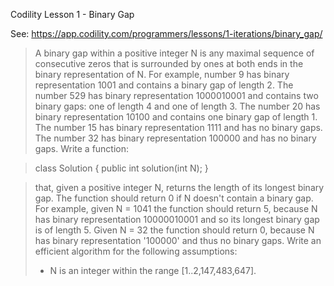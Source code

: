 Codility Lesson 1 - Binary Gap

See: https://app.codility.com/programmers/lessons/1-iterations/binary_gap/

> A binary gap within a positive integer N is any maximal sequence of consecutive zeros that is surrounded by ones at both ends in the binary representation of N.
For example, number 9 has binary representation 1001 and contains a binary gap of length 2. The number 529 has binary representation 1000010001 and contains two binary gaps: one of length 4 and one of length 3. The number 20 has binary representation 10100 and contains one binary gap of length 1. The number 15 has binary representation 1111 and has no binary gaps. The number 32 has binary representation 100000 and has no binary gaps.
Write a function:

> class Solution { public int solution(int N); }

>that, given a positive integer N, returns the length of its longest binary gap. The function should return 0 if N doesn't contain a binary gap.
For example, given N = 1041 the function should return 5, because N has binary representation 10000010001 and so its longest binary gap is of length 5. Given N = 32 the function should return 0, because N has binary representation '100000' and thus no binary gaps.
Write an efficient algorithm for the following assumptions:
> - N is an integer within the range [1..2,147,483,647].